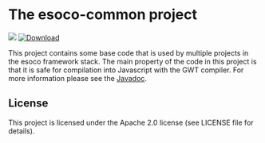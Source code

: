 # The esoco-common project

[![](https://github.com/esoco/esoco-common/workflows/Java%20CI/badge.svg)](https://github.com/esoco/esoco-common/actions)
[![Download](https://api.bintray.com/packages/esoco/sdack/esoco-common/images/download.svg)](https://bintray.com/esoco/sdack/esoco-common/_latestVersion)

This project contains some base code that is used by multiple projects in the esoco framework stack. The main property of the code in this project is that it is safe for compilation into Javascript with the GWT compiler. For more information please see the [Javadoc](http://esoco.github.io/esoco-common/javadoc/).

## License

This project is licensed under the Apache 2.0 license (see LICENSE file for details).  